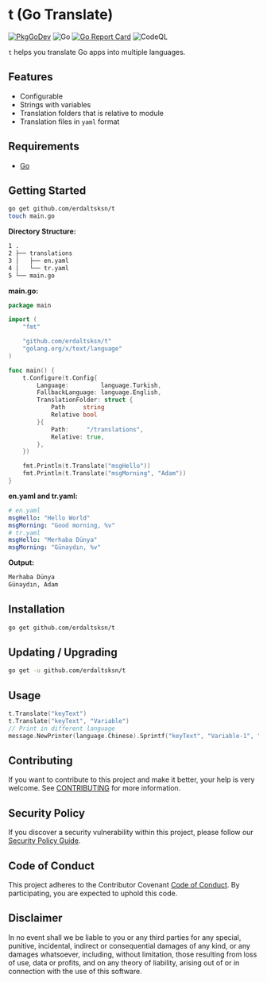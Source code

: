 # t (Go Translate)

[![PkgGoDev](https://pkg.go.dev/badge/github.com/erdaltsksn/t)](https://pkg.go.dev/github.com/erdaltsksn/t)
![Go](https://github.com/erdaltsksn/t/workflows/Go%20(build)/badge.svg)
[![Go Report Card](https://goreportcard.com/badge/github.com/erdaltsksn/t)](https://goreportcard.com/report/github.com/erdaltsksn/t)
![CodeQL](https://github.com/erdaltsksn/t/workflows/CodeQL/badge.svg)

`t` helps you translate Go apps into multiple languages.

## Features

- Configurable
- Strings with variables
- Translation folders that is relative to module
- Translation files in `yaml` format

## Requirements

- [Go](https://golang.org)

## Getting Started

```sh
go get github.com/erdaltsksn/t
touch main.go
```

**Directory Structure:**

```sh
1 .
2 ├── translations
3 │   ├── en.yaml
4 │   └── tr.yaml
5 └── main.go
```

**main.go:**

```go
package main

import (
	"fmt"

	"github.com/erdaltsksn/t"
	"golang.org/x/text/language"
)

func main() {
	t.Configure(t.Config{
		Language:         language.Turkish,
		FallbackLanguage: language.English,
		TranslationFolder: struct {
			Path     string
			Relative bool
		}{
			Path:     "/translations",
			Relative: true,
		},
	})

	fmt.Println(t.Translate("msgHello"))
	fmt.Println(t.Translate("msgMorning", "Adam"))
}
```

**en.yaml and tr.yaml:**

```yaml
# en.yaml
msgHello: "Hello World"
msgMorning: "Good morning, %v"
# tr.yaml
msgHello: "Merhaba Dünya"
msgMorning: "Günaydın, %v"
```

**Output:**

```txt
Merhaba Dünya
Günaydın, Adam
```

## Installation

```sh
go get github.com/erdaltsksn/t
```

## Updating / Upgrading

```sh
go get -u github.com/erdaltsksn/t
```

## Usage

```go
t.Translate("keyText")
t.Translate("keyText", "Variable")
// Print in different language
message.NewPrinter(language.Chinese).Sprintf("keyText", "Variable-1", "var-2")
```

## Contributing

If you want to contribute to this project and make it better, your help is very
welcome. See [CONTRIBUTING](.github/CONTRIBUTING.md) for more information.

## Security Policy

If you discover a security vulnerability within this project, please follow our
[Security Policy Guide](.github/SECURITY.md).

## Code of Conduct

This project adheres to the Contributor Covenant [Code of Conduct](.github/CODE_OF_CONDUCT.md).
By participating, you are expected to uphold this code.

## Disclaimer

In no event shall we be liable to you or any third parties for any special,
punitive, incidental, indirect or consequential damages of any kind, or any
damages whatsoever, including, without limitation, those resulting from loss of
use, data or profits, and on any theory of liability, arising out of or in
connection with the use of this software.

